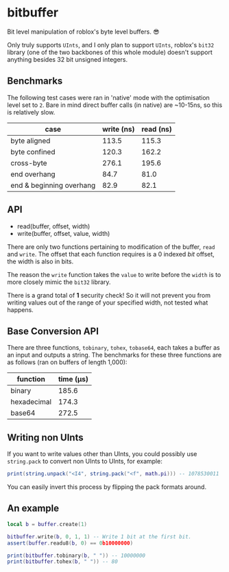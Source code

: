 # bitbuffer
Bit level manipulation of roblox's byte level buffers. :sunglasses:

Only truly supports `UInts`, and I only plan to support `UInts`, roblox's `bit32` library (one of the two backbones of this whole module) doesn't support anything besides 32 bit unsigned integers.

## Benchmarks
The following test cases were ran in 'native' mode with the optimisation level set to `2`.
Bare in mind direct buffer calls (in native) are ~10-15ns, so this is relatively slow.

|case                    |write (ns)|read (ns)|
|------------------------|----------|---------|
|byte aligned            |113.5     |115.3    |
|byte confined           |120.3     |162.2    |
|cross-byte              |276.1     |195.6    |
|end overhang            |84.7      |81.0     |
|end & beginning overhang|82.9      |82.1     |

## API

- read(buffer, offset, width)
- write(buffer, offset, value, width)

There are only two functions pertaining to modification of the buffer, `read` and `write`.
The offset that each function requires is a 0 indexed *bit* offset, the width is also in bits.

The reason the `write` function takes the `value` to write before the `width` is to more closely mimic the `bit32` library.

There is a grand total of **1** security check! So it will not prevent you from writing values out of the range of your specified width, not tested what happens.

## Base Conversion API

There are three functions, `tobinary`, `tohex`, `tobase64`, each takes a buffer as an input and outputs a string. The benchmarks for these three functions are as follows (ran on buffers of length 1,000):

|function   |time (μs)|
|-----------|---------|
|binary     |185.6    |
|hexadecimal|174.3    |
|base64     |272.5    |

## Writing non UInts

If you want to write values other than UInts, you could possibly use `string.pack` to convert non UInts to UInts, for example:
```lua
print(string.unpack("<I4", string.pack("<f", math.pi))) -- 1078530011
```
You can easily invert this process by flipping the pack formats around.

## An example
```lua
local b = buffer.create(1)

bitbuffer.write(b, 0, 1, 1) -- Write 1 bit at the first bit.
assert(buffer.readu8(b, 0) == 0b10000000)

print(bitbuffer.tobinary(b, " ")) -- 10000000
print(bitbuffer.tohex(b, " ")) -- 80
```
